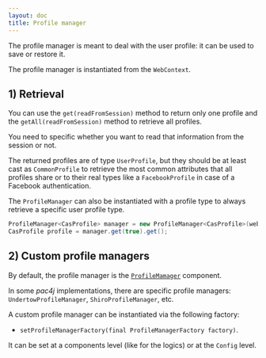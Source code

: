 ```yaml
---
layout: doc
title: Profile manager
---
```


The profile manager is meant to deal with the user profile: it can be used to save or restore it.

The profile manager is instantiated from the `WebContext`.

## 1) Retrieval

You can use the `get(readFromSession)` method to return only one profile and the `getAll(readFromSession)` method to retrieve all profiles.

You need to specific whether you want to read that information from the session or not.

The returned profiles are of type `UserProfile`, but they should be at least cast as `CommonProfile` to retrieve the most common attributes that all profiles share
or to their real types like a `FacebookProfile` in case of a Facebook authentication.

The `ProfileManager` can also be instantiated with a profile type to always retrieve a specific user profile type.

```java
ProfileManager<CasProfile> manager = new ProfileManager<CasProfile>(webContext)
CasProfile profile = manager.get(true).get();
```

## 2) Custom profile managers

By default, the profile manager is the [`ProfileMamager`](https://github.com/pac4j/pac4j/blob/master/pac4j-core/src/main/java/org/pac4j/core/profile/ProfileManager.java) component.

In some *pac4j* implementations, there are specific profile managers: `UndertowProfileManager`, `ShiroProfileManager`, etc.

A custom profile manager can be instantiated via the following factory:

- `setProfileManagerFactory(final ProfileManagerFactory factory)`.

It can be set at a components level (like for the logics) or at the `Config` level.
